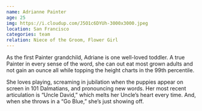 ```yaml
---
name: Adrianne Painter
age: 25
img: https://i.cloudup.com/J5O1c6DYUh-3000x3000.jpeg
location: San Francisco
categories: team
relation: Niece of the Groom, Flower Girl
---
```

As the first Painter grandchild, Adriane is one well-loved toddler. A true Painter in every sense of the word, she can out eat most grown adults and not gain an ounce all while topping the height charts in the 99th percentile.  

She loves playing, screaming in jubilation when the puppies appear on screen in 101 Dalmatians, and pronouncing new words. Her most recent articulation is “Uncle David,” which melts her Uncle’s heart every time.  And, when she throws in a “Go Blue,” she’s just showing off.